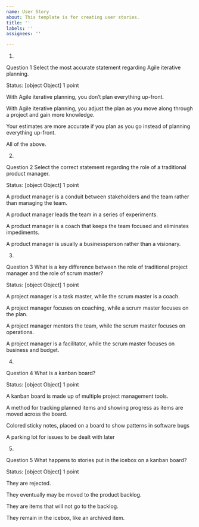 ```yaml
---
name: User Story
about: This template is for creating user stories.
title: ''
labels: ''
assignees: ''

---
```


1.
Question 1
Select the most accurate statement regarding Agile iterative planning.

Status: [object Object]
1 point

With Agile iterative planning, you don’t plan everything up-front.


With Agile iterative planning, you adjust the plan as you move along through a project and gain more knowledge.


Your estimates are more accurate if you plan as you go instead of planning everything up-front. 


All of the above.

2.
Question 2
Select the correct statement regarding the role of a traditional product manager.

Status: [object Object]
1 point

A product manager is a conduit between stakeholders and the team rather than managing the team.


A product manager leads the team in a series of experiments.


A product manager is a coach that keeps the team focused and eliminates impediments.


A product manager is usually a businessperson rather than a visionary.

3.
Question 3
What is a key difference between the role of traditional project manager and the role of scrum master?

Status: [object Object]
1 point

 A project manager is a task master, while the scrum master is a coach.


A project manager focuses on coaching, while a scrum master focuses on the plan.


A project manager mentors the team, while the scrum master focuses on operations.


A project manager is a facilitator, while the scrum master focuses on business and budget.

4.
Question 4
What is a kanban board?

Status: [object Object]
1 point

A kanban board is made up of multiple project management tools.


A method for tracking planned items and showing progress as items are moved across the board.


Colored sticky notes, placed on a board to show patterns in software bugs


A parking lot for issues to be dealt with later

5.
Question 5
What happens to stories put in the icebox on a kanban board?

Status: [object Object]
1 point

They are rejected.


They eventually may be moved to the product backlog.


They are items that will not go to the backlog.


They remain in the icebox, like an archived item.
